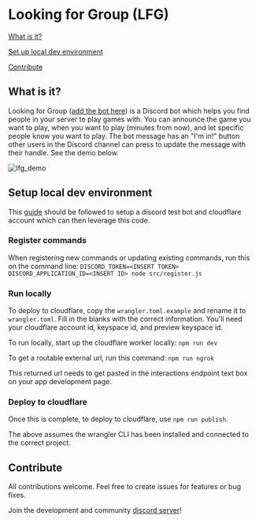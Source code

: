 # Looking for Group (LFG)

[What is it?](#what-is-it)

[Set up local dev environment](#setup-local-dev-environment)

[Contribute](#contribute)

## What is it? 

Looking for Group ([add the bot here](https://discord.com/oauth2/authorize?client_id=1041907222508212344&scope=applications.commands])) is a Discord bot which helps you find people in your server to play games with. You
can announce the game you want to play, when you want to play (minutes from now), and let specific people know you want to play. The bot message has an 
"I'm in!" button other users in the Discord channel can press to update the message with their handle. See the demo below.

![lfg_demo](https://user-images.githubusercontent.com/6242133/215342891-f1b4e967-2903-45de-aca3-e2df6897cc78.gif)

## Setup local dev environment

This [guide](https://discord.com/developers/docs/tutorials/hosting-on-cloudflare-workers) should be followed to setup a discord test bot and cloudflare account which can 
then leverage this code. 

### Register commands
When registering new commands or updating existing commands, run this on the command line:
`DISCORD_TOKEN=<INSERT TOKEN> DISCORD_APPLICATION_ID=<INSERT ID> node src/register.js`

### Run locally

To deploy to cloudflare, copy the `wrangler.toml.example` and rename it to
`wrangler.toml`. Fill in the blanks with the correct information. You'll need your cloudflare account id,
keyspace id, and preview keyspace id.

To run locally, start up the cloudflare worker locally: `npm run dev`

To get a routable external url, run this command: `npm run ngrok`

This returned url needs to get pasted in the interactions endpoint text box on your app development page.

### Deploy to cloudflare

Once this is complete, to deploy to cloudflare, use `npm run publish`.

The above assumes the wrangler CLI has been installed and connected to the correct project.

## Contribute

All contributions welcome. Feel free to create issues for features or bug fixes. 

Join the development and community [discord server](https://discord.gg/MK2WZhuDNp)!

